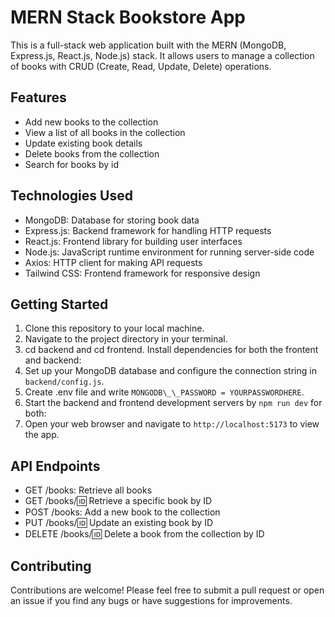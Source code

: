 # MERN Stack Bookstore App

This is a full-stack web application built with the MERN (MongoDB, Express.js, React.js, Node.js) stack. It allows users to manage a collection of books with CRUD (Create, Read, Update, Delete) operations.

## Features

- Add new books to the collection
- View a list of all books in the collection
- Update existing book details
- Delete books from the collection
- Search for books by id

## Technologies Used

- MongoDB: Database for storing book data
- Express.js: Backend framework for handling HTTP requests
- React.js: Frontend library for building user interfaces
- Node.js: JavaScript runtime environment for running server-side code
- Axios: HTTP client for making API requests
- Tailwind CSS: Frontend framework for responsive design

## Getting Started

1. Clone this repository to your local machine.
2. Navigate to the project directory in your terminal.
3. cd backend and cd frontend. Install dependencies for both the frontent and backend:
4. Set up your MongoDB database and configure the connection string in `backend/config.js`.
5. Create .env file and write `MONGODB\_\_PASSWORD = YOURPASSWORDHERE`.
6. Start the backend and frontend development servers by `npm run dev` for both:
7. Open your web browser and navigate to `http://localhost:5173` to view the app.

## API Endpoints

- GET /books: Retrieve all books
- GET /books/:id: Retrieve a specific book by ID
- POST /books: Add a new book to the collection
- PUT /books/:id: Update an existing book by ID
- DELETE /books/:id: Delete a book from the collection by ID

## Contributing

Contributions are welcome! Please feel free to submit a pull request or open an issue if you find any bugs or have suggestions for improvements.
